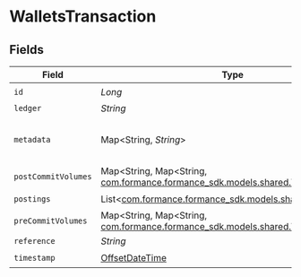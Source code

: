 # WalletsTransaction


## Fields

| Field                                                                                                                   | Type                                                                                                                    | Required                                                                                                                | Description                                                                                                             | Example                                                                                                                 |
| ----------------------------------------------------------------------------------------------------------------------- | ----------------------------------------------------------------------------------------------------------------------- | ----------------------------------------------------------------------------------------------------------------------- | ----------------------------------------------------------------------------------------------------------------------- | ----------------------------------------------------------------------------------------------------------------------- |
| `id`                                                                                                                    | *Long*                                                                                                                  | :heavy_check_mark:                                                                                                      | N/A                                                                                                                     |                                                                                                                         |
| `ledger`                                                                                                                | *String*                                                                                                                | :heavy_minus_sign:                                                                                                      | N/A                                                                                                                     |                                                                                                                         |
| `metadata`                                                                                                              | Map<String, *String*>                                                                                                   | :heavy_check_mark:                                                                                                      | Metadata associated with the wallet.                                                                                    |                                                                                                                         |
| `postCommitVolumes`                                                                                                     | Map<String, Map<String, [com.formance.formance_sdk.models.shared.WalletsVolume](../../models/shared/WalletsVolume.md)>> | :heavy_minus_sign:                                                                                                      | N/A                                                                                                                     |                                                                                                                         |
| `postings`                                                                                                              | List<[com.formance.formance_sdk.models.shared.Posting](../../models/shared/Posting.md)>                                 | :heavy_check_mark:                                                                                                      | N/A                                                                                                                     |                                                                                                                         |
| `preCommitVolumes`                                                                                                      | Map<String, Map<String, [com.formance.formance_sdk.models.shared.WalletsVolume](../../models/shared/WalletsVolume.md)>> | :heavy_minus_sign:                                                                                                      | N/A                                                                                                                     |                                                                                                                         |
| `reference`                                                                                                             | *String*                                                                                                                | :heavy_minus_sign:                                                                                                      | N/A                                                                                                                     | ref:001                                                                                                                 |
| `timestamp`                                                                                                             | [OffsetDateTime](https://docs.oracle.com/javase/8/docs/api/java/time/OffsetDateTime.html)                               | :heavy_check_mark:                                                                                                      | N/A                                                                                                                     |                                                                                                                         |